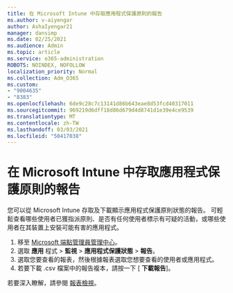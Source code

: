 ```yaml
---
title: 在 Microsoft Intune 中存取應用程式保護原則的報告
ms.author: v-aiyengar
author: AshaIyengar21
manager: dansimp
ms.date: 02/25/2021
ms.audience: Admin
ms.topic: article
ms.service: o365-administration
ROBOTS: NOINDEX, NOFOLLOW
localization_priority: Normal
ms.collection: Adm_O365
ms.custom:
- "9004635"
- "8383"
ms.openlocfilehash: 6de9c28c7c13141d86b643eae8d53fcd40317011
ms.sourcegitcommit: 969219d6dff18d86d679d4d8741d1e39e4ce9539
ms.translationtype: MT
ms.contentlocale: zh-TW
ms.lasthandoff: 03/03/2021
ms.locfileid: "50417038"
---
```

# <a name="access-reports-about-app-protection-policies-in-microsoft-intune"></a>在 Microsoft Intune 中存取應用程式保護原則的報告

您可以從 Microsoft Intune 存取及下載顯示應用程式保護原則狀態的報告。 可輕鬆查看哪些使用者已獲指派原則、是否有任何使用者標示有可疑的活動，或哪些使用者在其裝置上安裝可能有害的應用程式。

1. 移至 [Microsoft 端點管理員管理中心](https://go.microsoft.com/fwlink/?linkid=2109431)。
1. 選取 **應用** 程式  >  **監視**  >  **應用程式保護狀態**  >  **報告**。
1. 選取您要查看的報表，然後根據報表選取您想要查看的使用者或應用程式。
1. 若要下載 .csv 檔案中的報告複本，請按一下 [ **下載報告**]。

若要深入瞭解，請參閱 [報表檢視](https://go.microsoft.com/fwlink/?linkid=2109431)。
